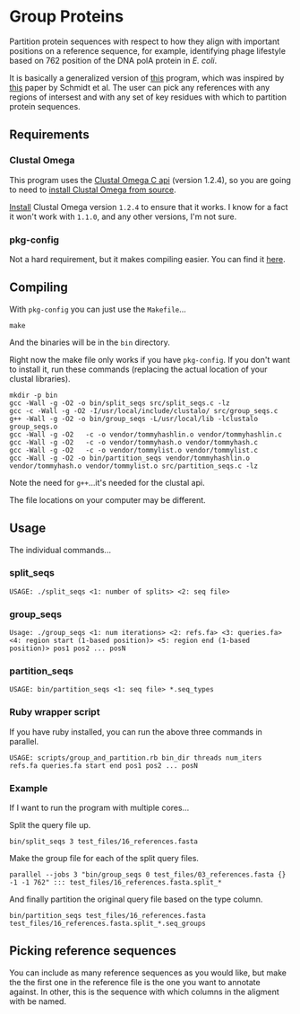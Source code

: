 # Group Proteins

Partition protein sequences with respect to how they align with important positions on a reference sequence, for example, identifying phage lifestyle based on 762 position of the DNA polA protein in *E. coli*.

It is basically a generalized version of [this](https://github.com/dnasko/dna_pola_762_caller) program, which was inspired by [this](http://www.nature.com/ismej/journal/v8/n1/full/ismej2013124a.html) paper by Schmidt et al. The user can pick any references with any regions of intersest and with any set of key residues with which to partition protein sequences.

## Requirements

### Clustal Omega

This program uses the [Clustal Omega C api](http://www.clustal.org/omega/clustalo-api/index.html) (version 1.2.4), so you are going to need to [install Clustal Omega from source](http://www.clustal.org/omega/clustal-omega-1.2.4.tar.gz).

[Install](http://www.clustal.org/omega/clustal-omega-1.2.4.tar.gz) Clustal Omega version `1.2.4` to ensure that it works. I know for a fact it won't work with `1.1.0`, and any other versions, I'm not sure.

### pkg-config

Not a hard requirement, but it makes compiling easier. You can find it [here](https://www.freedesktop.org/wiki/Software/pkg-config/).

## Compiling

With `pkg-config` you can just use the `Makefile`...

```
make
```

And the binaries will be in the `bin` directory.

Right now the make file only works if you have `pkg-config`. If you don't want to install it, run these commands (replacing the actual location of your clustal libraries).

```
mkdir -p bin
gcc -Wall -g -O2 -o bin/split_seqs src/split_seqs.c -lz
gcc -c -Wall -g -O2 -I/usr/local/include/clustalo/ src/group_seqs.c
g++ -Wall -g -O2 -o bin/group_seqs -L/usr/local/lib -lclustalo group_seqs.o
gcc -Wall -g -O2   -c -o vendor/tommyhashlin.o vendor/tommyhashlin.c
gcc -Wall -g -O2   -c -o vendor/tommyhash.o vendor/tommyhash.c
gcc -Wall -g -O2   -c -o vendor/tommylist.o vendor/tommylist.c
gcc -Wall -g -O2 -o bin/partition_seqs vendor/tommyhashlin.o vendor/tommyhash.o vendor/tommylist.o src/partition_seqs.c -lz
```

Note the need for `g++`...it's needed for the clustal api.

The file locations on your computer may be different.

## Usage

The individual commands...

### split_seqs

```
USAGE: ./split_seqs <1: number of splits> <2: seq file>
```

### group_seqs

```
Usage: ./group_seqs <1: num iterations> <2: refs.fa> <3: queries.fa> <4: region start (1-based position)> <5: region end (1-based position)> pos1 pos2 ... posN
```

### partition_seqs

```
USAGE: bin/partition_seqs <1: seq file> *.seq_types
```

### Ruby wrapper script

If you have ruby installed, you can run the above three commands in parallel.

```
USAGE: scripts/group_and_partition.rb bin_dir threads num_iters refs.fa queries.fa start end pos1 pos2 ... posN
```

### Example

If I want to run the program with multiple cores...

Split the query file up.

```
bin/split_seqs 3 test_files/16_references.fasta
```

Make the group file for each of the split query files.

```
parallel --jobs 3 "bin/group_seqs 0 test_files/03_references.fasta {} -1 -1 762" ::: test_files/16_references.fasta.split_*
```

And finally partition the original query file based on the type column.

```
bin/partition_seqs test_files/16_references.fasta test_files/16_references.fasta.split_*.seq_groups
```

## Picking reference sequences

You can include as many reference sequences as you would like, but make the the first one in the reference file is the one you want to annotate against. In other, this is the sequence with which columns in the aligment with be named.
